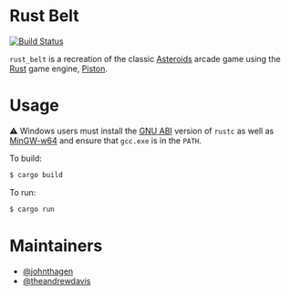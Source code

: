 # Rust Belt
[![Build Status](https://travis-ci.org/johnthagen/rust-belt.svg)](https://travis-ci.org/johnthagen/rust-belt)

`rust_belt` is a recreation of the classic 
[Asteroids](https://en.wikipedia.org/wiki/Asteroids_(video_game)) arcade game using
the [Rust](https://www.rust-lang.org/en-US/) game engine, [Piston](http://www.piston.rs/).

# Usage

:warning: Windows users must install the 
[GNU ABI](https://www.rust-lang.org/en-US/downloads.html#win-foot) version of `rustc` as well as
[MinGW-w64](https://sourceforge.net/projects/mingw-w64/) and ensure that `gcc.exe` is in the 
`PATH`.

To build:

```bash
$ cargo build
```

To run:

```bash
$ cargo run
```

# Maintainers
* [@johnthagen](https://github.com/johnthagen)
* [@theandrewdavis](https://github.com/theandrewdavis)